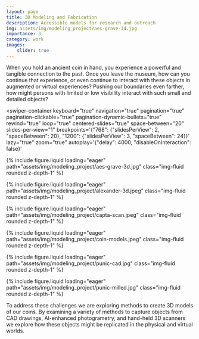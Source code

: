 ```yaml
---
layout: page
title: 3D Modeling and Fabrication
description: Accessible models for research and outreach
img: assets/img/modeling_project/aes-grave-3d.jpg
importance: 3
category: work
images:
    slider: true
---
```


When you hold an ancient coin in hand, you experience a powerful and tangible connection to the past. Once you leave the museum, how can you continue that experience, or even continue to interact with these objects in augmented or virtual experiences? Pushing our boundaries even farther, how might persons with limited or low visibility interact with such small and detailed objects?

<swiper-container
  keyboard="true"
  navigation="true"
  pagination="true"
  pagination-clickable="true"
  pagination-dynamic-bullets="true"
  rewind="true"
  loop="true"
  centered-slides="true"
  space-between="20"
  slides-per-view="1"
  breakpoints='{"768": {"slidesPerView": 2, "spaceBetween": 20}, "1200": {"slidesPerView": 3, "spaceBetween": 24}}'
  lazy="true"
  zoom="true"
  autoplay='{"delay": 4000, "disableOnInteraction": false}'
>

<swiper-slide>{% include figure.liquid loading="eager" path="assets/img/modeling_project/aes-grave-3d.jpg" class="img-fluid rounded z-depth-1" %}</swiper-slide>

  <swiper-slide>{% include figure.liquid loading="eager" path="assets/img/modeling_project/alexander-3d.jpeg" class="img-fluid rounded z-depth-1" %}</swiper-slide>

  <swiper-slide>{% include figure.liquid loading="eager" path="assets/img/modeling_project/capta-scan.jpeg" class="img-fluid rounded z-depth-1" %}</swiper-slide>

  <swiper-slide>{% include figure.liquid loading="eager" path="assets/img/modeling_project/coin-models.jpeg" class="img-fluid rounded z-depth-1" %}</swiper-slide>

  <swiper-slide>{% include figure.liquid loading="eager" path="assets/img/modeling_project/punic-cad.jpg" class="img-fluid rounded z-depth-1" %}</swiper-slide>

  <swiper-slide>{% include figure.liquid loading="eager" path="assets/img/modeling_project/punic-milled.jpg" class="img-fluid rounded z-depth-1" %}</swiper-slide>

</swiper-container>

To address these challenges we are exploring methods to create 3D models of our coins. By examining a variety of methods to capture objects from CAD drawings, AI-enhanced photogrametry, and hand-held 3D scanners we explore how these objects might be replicated in the physical and virtual worlds.